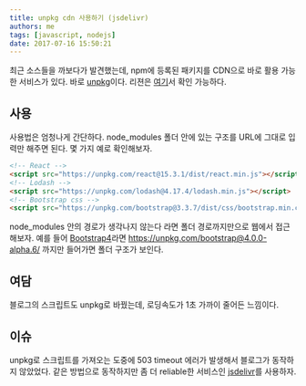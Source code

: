 ```yaml
---
title: unpkg cdn 사용하기 (jsdelivr)
authors: me
tags: [javascript, nodejs]
date: 2017-07-16 15:50:21
---
```


최근 소스들을 까보다가 발견했는데, npm에 등록된 패키지를 CDN으로 바로 활용 가능한 서비스가 있다.
바로 [unpkg](https://unpkg.com/#/)이다. 리젼은 [여기](https://unpkg.com/#/stats)서 확인 가능하다.

## 사용

사용법은 엄청나게 간단하다.
node_modules 폴더 안에 있는 구조를 URL에 그대로 입력만 해주면 된다.
몇 가지 예로 확인해보자.

```html
<!-- React -->
<script src="https://unpkg.com/react@15.3.1/dist/react.min.js"></script>
<!-- Lodash -->
<script src="https://unpkg.com/lodash@4.17.4/lodash.min.js"></script>
<!-- Bootstrap css -->
<script src="https://unpkg.com/bootstrap@3.3.7/dist/css/bootstrap.min.css"></script>
```

node_modules 안의 경로가 생각나지 않는다 라면 폴더 경로까지만으로 웹에서 접근해보자.
예를 들어 [Bootstrap4](https://unpkg.com/bootstrap@4.0.0-alpha.6/)라면 <https://unpkg.com/bootstrap@4.0.0-alpha.6/> 까지만 들어가면 폴더 구조가 보인다.

## 여담

블로그의 스크립트도 unpkg로 바꿨는데, 로딩속도가 1초 가까이 줄어든 느낌이다.

## 이슈

unpkg로 스크립트를 가져오는 도중에 503 timeout 에러가 발생해서 블로그가 동작하지 않았었다.
같은 방법으로 동작하지만 좀 더 reliable한 서비스인 [jsdelivr](https://www.jsdelivr.com/)를 사용하자.

